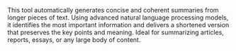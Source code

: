 This tool automatically generates concise and coherent summaries from longer pieces of text. Using advanced natural language processing models, it identifies the most important information and delivers a shortened version that preserves the key points and meaning. Ideal for summarizing articles, reports, essays, or any large body of content.
